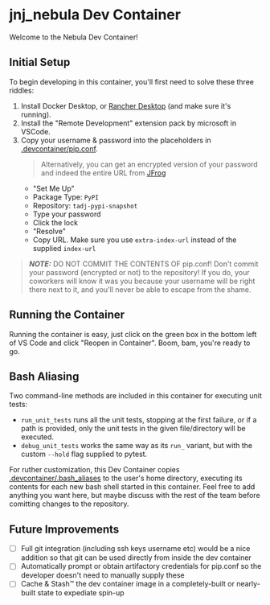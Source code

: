 # jnj_nebula Dev Container
Welcome to the Nebula Dev Container!

## Initial Setup
To begin developing in this container, you'll first need to solve these three riddles:
1. Install Docker Desktop, or [Rancher Desktop](https://rancherdesktop.io/) (and make sure it's running).
2. Install the "Remote Development" extension pack by microsoft in VSCode.
3. Copy your username & password into the placeholders in [.devcontainer/pip.conf](pip.conf).
    > Alternatively, you can get an encrypted version of your password and indeed the entire URL from [JFrog](https://artifactrepo.jnj.com/ui/packages)
    - "Set Me Up"
    - Package Type: `PyPI`
    - Repository: `tadj-pypi-snapshot`
    - Type your password
    - Click the lock
    - "Resolve"
    - Copy URL. Make sure you use `extra-index-url` instead of the supplied `index-url`

> **_NOTE:_**  DO NOT COMMIT THE CONTENTS OF pip.conf! Don't commit your password (encrypted or not) to the repository! If you do, your coworkers will know it was you because your username will be right there next to it, and you'll never be able to escape from the shame.

## Running the Container
Running the container is easy, just click on the green box in the bottom left of VS Code and click "Reopen in Container". Boom, bam, you're ready to go.

## Bash Aliasing
Two command-line methods are included in this container for executing unit tests:
- `run_unit_tests` runs all the unit tests, stopping at the first failure, or if a path is provided, only the unit tests in the given file/directory will be executed.
- `debug_unit_tests` works the same way as its `run_` variant, but with the custom `--hold` flag supplied to pytest.

For ruther customization, this Dev Container copies [.devcontainer/.bash_aliases](.bash_aliases) to the user's home directory, executing its contents for each new bash shell started in this container. Feel free to add anything you want here, but maybe discuss with the rest of the team before comitting changes to the repository.

## Future Improvements
- [ ] Full git integration (including ssh keys username etc) would be a nice addition so that git can be used directly from inside the dev container
- [ ] Automatically prompt or obtain artifactory credentials for pip.conf so the developer doesn't need to manually supply these
- [ ] Cache & Stash™ the dev container image in a completely-built or nearly-built state to expediate spin-up